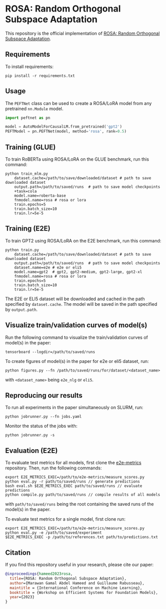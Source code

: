 # ROSA: Random Orthogonal Subspace Adaptation
This repository is the official implementation of [ROSA: Random Orthogonal Subspace Adaptation](https://openreview.net/forum?id=4P9vOFpb63). 

## Requirements

To install requirements:

```setup
pip install -r requirements.txt
```
## Usage
The `PEFTNet` class can be used to create a ROSA/LoRA model from any pretrained `nn.Module` model.

```python
import peftnet as pn

model = AutoModelForCausalLM.from_pretrained('gpt2')
PEFTModel = pn.PEFTNet(model, method='rosa', rank=0.5)  
```

## Training (GLUE)

To train RoBERTa using ROSA/LoRA on the GLUE benchmark, run this command:

```commandline
python train_mlm.py 
    dataset.cache=/path/to/save/downloaded/dataset # path to save downloaded dataset
    output.path=/path/to/saved/runs  # path to save model checkpoints
    +task=cola 
    model.name=roberta-base
    fnmodel.name=rosa # rosa or lora
    train.epochs=5 
    train.batch_size=10 
    train.lr=5e-5
```

## Training (E2E)

To train GPT2 using ROSA/LoRA on the E2E benchmark, run this command:

```commandline
python train.py 
    dataset.cache=/path/to/save/downloaded/dataset # path to save downloaded dataset
    output.path=/path/to/saved/runs  # path to save model checkpoints
    dataset.name=e2e # e2e or eli5
    model.name=gpt2  # gpt2, gpt2-medium, gpt2-large, gpt2-xl
    fnmodel.name=rosa # rosa or lora
    train.epochs=5 
    train.batch_size=10 
    train.lr=5e-5
```

The E2E or ELI5 dataset will be downloaded and cached in the path specified 
by `dataset.cache`. The model will be saved in the path specified by `output.path`.

## Visualize train/validation curves of model(s)
Run the following command to visualize the train/validation curves of model(s) in the paper:

```commandline
tensorboard --logdir=/path/to/saved/runs
```

To create figures of model(s) in the paper for e2e or eli5 dataset, run:

```commandline
python figures.py --fn /path/to/saved/runs/for/dataset/<dataset_name>
```
with `<dataset_name>` being `e2e_nlg` or `eli5`.

## Reproducing our results
To run all experiments in the paper simultaneously on SLURM, run:

```commandline
python jobrunner.py --fn jobs.yaml
```

Monitor the status of the jobs with:

```commandline
python jobrunner.py -s
```

## Evaluation (E2E)

To evaluate test metrics for all models, first clone the 
[e2e-metrics](https://github.com/tuetschek/e2e-metrics/tree/master) repository. 
Then, run the following commands:

```commandline
export E2E_METRICS_EXEC=/path/to/e2e-metrics/measure_scores.py
python eval.py -r path/to/saved/runs // generate predictions 
bash eval.sh $E2E_METRICS_EXEC path/to/saved/runs // evaluate predictions
python compile.py path/to/saved/runs // compile results of all models
```

with `path/to/saved/runs` being the root containing the saved runs of the model(s) in the paper.


To evaluate test metrics for a single model, first clone run:

```commandline
export E2E_METRICS_EXEC=/path/to/e2e-metrics/measure_scores.py
python eval.py -e /path/to/saved/experiment
$E2E_METRICS_EXEC -p /path/to/references.txt path/to/predictions.txt
```

[//]: # (export E2E_METRICS_EXEC=/home/mila/m/marawan.gamal/projects/e2e-metrics/measure_scores.py)


## Citation
If you find this repository useful in your research, please cite our paper:

```bibtex
@inproceedings{hameed2023rosa,
  title={ROSA: Random Orthogonal Subspace Adaptation},
  author={Marawan Gamal Abdel Hameed and Guillaume Rabusseau},
  maintitle = {International Conference on Machine Learning},
  booktitle = {Workshop on Efficient Systems for Foundation Models},
  year={2023}
}
```
